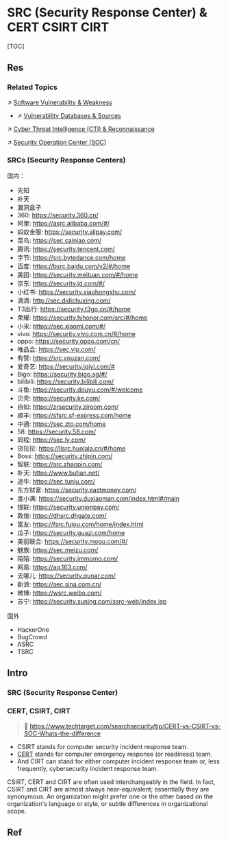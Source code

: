 # SRC (Security Response Center) & CERT CSIRT CIRT

[TOC]



## Res
### Related Topics
↗ [Software Vulnerability & Weakness](../../../🏰%20Cybersecurity%20Basics%20&%20InfoSec/🍦%20Software%20Security/🐒%20Software%20Vulnerability%20&%20Weakness/Software%20Vulnerability%20&%20Weakness.md)
- ↗ [Vulnerability Databases & Sources](../../../🏰%20Cybersecurity%20Basics%20&%20InfoSec/🍦%20Software%20Security/🐒%20Software%20Vulnerability%20&%20Weakness/Vulnerability%20Mangement%20Phases/📌%20Vulnerability%20Government（漏洞管控）/Vulnerability%20Databases%20&%20Sources/Vulnerability%20Databases%20&%20Sources.md)

↗ [Cyber Threat Intelligence (CTI) & Reconnaissance](../../🐗%20Cybersecurity%20Threats%20&%20Attacks/🛰️%20Cyber%20Threat%20Intelligence%20(CTI)%20&%20Reconnaissance/Cyber%20Threat%20Intelligence%20(CTI)%20&%20Reconnaissance.md)

↗ [Security Operation Center (SOC)](../📌%20Security%20Operation%20Center%20(SOC)/Security%20Operation%20Center%20(SOC).md)


### SRCs (Security Response Centers)
国内：
- 先知
- 补天
- 漏洞盒子
- 360: https://security.360.cn/
- 阿里: https://asrc.alibaba.com/#/
- 蚂蚁金服: https://security.alipay.com/
- 菜鸟: https://sec.cainiao.com/
- 腾讯: https://security.tencent.com/
- 字节: https://src.bytedance.com/home
- 百度: https://bsrc.baidu.com/v2/#/home
- 美团: https://security.meituan.com/#/home
- 京东: https://security.jd.com/#/
- 小红书: https://security.xiaohongshu.com/
- 滴滴: http://sec.didichuxing.com/
- T3出行: https://security.t3go.cn/#/home
- 荣耀: https://security.hihonor.com/src/#/home
- 小米: https://sec.xiaomi.com/#/
- vivo: https://security.vivo.com.cn/#/home
- oppo: https://security.oppo.com/cn/
- 唯品会: https://sec.vip.com/
- 有赞: https://src.youzan.com/
- 爱奇艺: https://security.iqiyi.com/#
- Bigo: https://security.bigo.sg/#/
- bilibili: https://security.bilibili.com/
- 斗鱼: https://security.douyu.com/#/welcome
- 贝壳: https://security.ke.com/
- 自如: https://zrsecurity.ziroom.com/
- 顺丰: https://sfsrc.sf-express.com/home
- 中通: https://sec.zto.com/home
- 58: https://security.58.com/
- 同程: https://sec.ly.com/
- 货拉拉: https://llsrc.huolala.cn/#/home
- Boss: https://security.zhipin.com/
- 智联: https://src.zhaopin.com/
- 补天: https://www.butian.net/
- 途牛: https://sec.tuniu.com/
- 东方财富: https://security.eastmoney.com/
- 度小满: https://security.duxiaoman.com/index.html#/main
- 银联: https://security.unionpay.com/
- 敦煌: https://dhsrc.dhgate.com/
- 富友: https://fsrc.fuiou.com/home/index.html
- 瓜子: https://security.guazi.com/home
- 美丽联合: https://security.mogu.com/#/
- 魅族: https://sec.meizu.com/
- 陌陌: https://security.immomo.com/
- 网易: https://aq.163.com/
- 去哪儿: https://security.qunar.com/
- 新浪: https://sec.sina.com.cn/
- 微博: https://wsrc.weibo.com/
- 苏宁: https://security.suning.com/ssrc-web/index.jsp

国外
- HackerOne
- BugCrowd
- ASRC
- TSRC



## Intro
### SRC (Security Response Center)



### CERT, CSIRT, CIRT
> 🔗 https://www.techtarget.com/searchsecurity/tip/CERT-vs-CSIRT-vs-SOC-Whats-the-difference

- CSIRT stands for computer security incident response team.
- [CERT](https://www.techtarget.com/whatis/definition/CERT-Computer-Emergency-Readiness-Team) stands for computer emergency response (or readiness) team. 
- And CIRT can stand for either computer incident response team or, less frequently, cybersecurity incident response team. 

CSIRT, CERT and CIRT are often used interchangeably in the field. In fact, CSIRT and CIRT are almost always near-equivalent; essentially they are synonymous. An organization might prefer one or the other based on the organization's language or style, or subtle differences in organizational scope.



## Ref
[👍 CERT vs. CSIRT vs. SOC: What's the difference?]: https://www.techtarget.com/searchsecurity/tip/CERT-vs-CSIRT-vs-SOC-Whats-the-difference

[各种SRC（应急响应）中心平台及漏洞提交 | CSDN]: https://blog.csdn.net/m0_62207482/article/details/134897208
